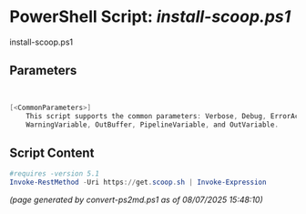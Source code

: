PowerShell Script: *install-scoop.ps1*
===================================

install-scoop.ps1 


Parameters
----------
```powershell


[<CommonParameters>]
    This script supports the common parameters: Verbose, Debug, ErrorAction, ErrorVariable, WarningAction, 
    WarningVariable, OutBuffer, PipelineVariable, and OutVariable.
```

Script Content
--------------
```powershell
#requires -version 5.1
Invoke-RestMethod -Uri https://get.scoop.sh | Invoke-Expression
```

*(page generated by convert-ps2md.ps1 as of 08/07/2025 15:48:10)*
